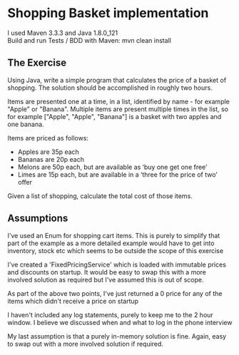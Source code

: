 # Shopping Basket implementation

I used Maven 3.3.3 and Java 1.8.0_121</br>
Build and run Tests / BDD with Maven:   mvn clean install

## The Exercise

Using Java, write a simple program that calculates the price of a basket of shopping.
The solution should be accomplished in roughly two hours.


Items are presented one at a time, in a list, identified by name - for example "Apple" or "Banana".
Multiple items are present multiple times in the list,
so for example ["Apple", "Apple", "Banana"] is a basket with two apples and one banana.

Items are priced as follows:
 - Apples are 35p each
 - Bananas are 20p each
 - Melons are 50p each, but are available as ‘buy one get one free’
 - Limes are 15p each, but are available in a ‘three for the price of two’ offer

Given a list of shopping, calculate the total cost of those items.

## Assumptions

I've used an Enum for shopping cart items. This is purely to simplify that part of the example as a more detailed example would have to get into inventory, stock etc which seems to be outside the scope of this exercise

I've created a 'FixedPricingService' which is loaded with immutable prices and discounts on startup. It would be easy to swap this with a more involved solution as required but I've assumed this is out of scope.

As part of the above two points, I've just returned a 0 price for any of the items which didn't receive a price on startup

I haven't included any log statements, purely to keep me to the 2 hour window. I believe we discussed when and what to log in the phone interview

My last assumption is that a purely in-memory solution is fine. Again, easy to swap out with a more involved solution if required.

